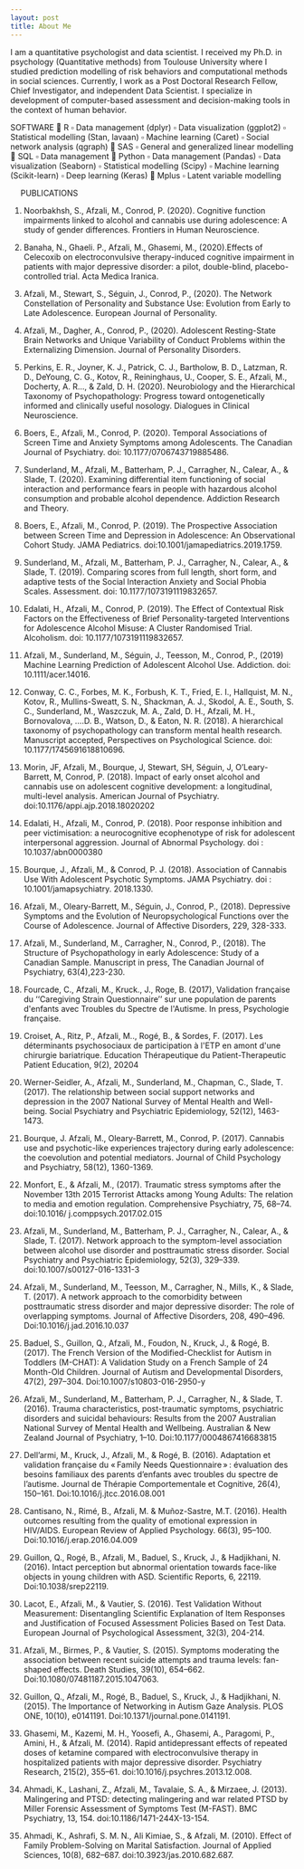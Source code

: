 ```yaml
---
layout: post
title: About Me
---
```

<p>
I am a quantitative psychologist and data scientist. I received my Ph.D. in psychology (Quantitative methods) from Toulouse University where I studied prediction modelling of risk behaviors and computational methods in social sciences. Currently, I work as a Post Doctoral Research Fellow, Chief Investigator, and independent Data Scientist. I specialize in development of computer-based assessment and decision-making tools in the context of human behavior.

SOFTWARE
	R 
▫	Data management (dplyr)
▫	Data visualization (ggplot2)
▫	Statistical modelling (Stan, lavaan)
▫	Machine learning (Caret)
▫	Social network analysis (qgraph)
	SAS
▫	General and generalized linear modelling
	SQL
▫	Data management
	Python
▫	Data management (Pandas)
▫	Data visualization (Seaborn)
▫	Statistical modelling (Scipy)
▫	Machine learning (Scikit-learn)
▫	Deep learning (Keras)
	Mplus
▫	Latent variable modelling



 
PUBLICATIONS
1.	Noorbakhsh, S., Afzali, M., Conrod, P. (2020). Cognitive function impairments linked to alcohol and cannabis use during adolescence: A study of gender differences. Frontiers in Human Neuroscience.

2.	Banaha, N., Ghaeli. P., Afzali, M., Ghasemi, M., (2020).Effects of Celecoxib on electroconvulsive therapy-induced cognitive impairment in patients with major depressive disorder: a pilot, double-blind, placebo-controlled trial. Acta Medica Iranica. 

3.	Afzali, M., Stewart, S., Séguin, J., Conrod, P., (2020). The Network Constellation of Personality and Substance Use: Evolution from Early to Late Adolescence. European Journal of Personality.

4.	Afzali, M., Dagher, A., Conrod, P., (2020). Adolescent Resting-State Brain Networks and Unique Variability of Conduct Problems within the Externalizing Dimension. Journal of Personality Disorders.

5.	Perkins, E. R., Joyner, K. J., Patrick, C. J., Bartholow, B. D., Latzman, R. D., DeYoung, C. G., Kotov, R., Reininghaus, U., Cooper, S. E., Afzali, M., Docherty, A. R…, & Zald, D. H. (2020). Neurobiology and the Hierarchical Taxonomy of Psychopathology: Progress toward ontogenetically informed and clinically useful nosology. Dialogues in Clinical Neuroscience.

6.	Boers, E., Afzali, M., Conrod, P. (2020). Temporal Associations of Screen Time and Anxiety Symptoms among Adolescents. The Canadian Journal of Psychiatry. doi: 10.1177/0706743719885486.

7.	Sunderland, M., Afzali, M., Batterham, P. J., Carragher, N., Calear, A., & Slade, T. (2020). Examining differential item functioning of social interaction and performance fears in people with hazardous alcohol consumption and probable alcohol dependence. Addiction Research and Theory.

8.	Boers, E., Afzali, M., Conrod, P. (2019). The Prospective Association between Screen Time and Depression in Adolescence: An Observational Cohort Study. JAMA Pediatrics. doi:10.1001/jamapediatrics.2019.1759.

9.	Sunderland, M., Afzali, M., Batterham, P. J., Carragher, N., Calear, A., & Slade, T. (2019). Comparing scores from full length, short form, and adaptive tests of the Social Interaction Anxiety and Social Phobia Scales. Assessment. doi: 10.1177/1073191119832657.

10.	Edalati, H., Afzali, M., Conrod, P. (2019). The Effect of Contextual Risk Factors on the Effectiveness of Brief Personality-targeted Interventions for Adolescence Alcohol Misuse: A Cluster Randomised Trial. Alcoholism. doi: 10.1177/1073191119832657.

11.	Afzali, M., Sunderland, M., Séguin, J., Teesson, M., Conrod, P., (2019) Machine Learning Prediction of Adolescent Alcohol Use. Addiction. doi: 10.1111/acer.14016.

12.	Conway, C. C., Forbes, M. K., Forbush, K. T., Fried, E. I., Hallquist, M. N., Kotov, R., Mullins-Sweatt, S. N., Shackman, A. J., Skodol, A. E., South, S. C., Sunderland, M., Waszczuk, M. A., Zald, D. H., Afzali, M. H., Bornovalova, ….D. B., Watson, D., & Eaton, N. R. (2018). A hierarchical taxonomy of psychopathology can transform mental health research. Manuscript accepted, Perspectives on Psychological Science. doi: 10.1177/1745691618810696.

13.	Morin, JF, Afzali, M., Bourque, J, Stewart, SH, Séguin, J, O’Leary-Barrett, M, Conrod, P. (2018). Impact of early onset alcohol and cannabis use on adolescent cognitive development: a longitudinal, multi-level analysis. American Journal of Psychiatry. doi:10.1176/appi.ajp.2018.18020202

14.	Edalati, H., Afzali, M., Conrod, P. (2018). Poor response inhibition and peer victimisation: a neurocognitive ecophenotype of risk for adolescent interpersonal aggression. Journal of Abnormal Psychology. doi : 10.1037/abn0000380

15.	Bourque, J., Afzali, M., & Conrod, P. J. (2018). Association of Cannabis Use With Adolescent Psychotic Symptoms. JAMA Psychiatry. doi : 10.1001/jamapsychiatry. 2018.1330. 

16.	Afzali, M., Oleary-Barrett, M., Séguin, J., Conrod, P., (2018). Depressive Symptoms and the Evolution of Neuropsychological Functions over the Course of Adolescence. Journal of Affective Disorders, 229, 328-333.

17.	Afzali, M., Sunderland, M., Carragher, N., Conrod, P., (2018). The Structure of Psychopathology in early Adolescence: Study of a Canadian Sample. Manuscript in press, The Canadian Journal of Psychiatry, 63(4),223-230. 

18.	Fourcade, C., Afzali, M., Kruck., J., Roge, B. (2017), Validation française du ‘‘Caregiving Strain Questionnaire’’ sur une population de parents d'enfants avec Troubles du Spectre de l'Autisme. In press, Psychologie française.

19.	Croiset, A., Ritz, P., Afzali, M.., Rogé, B., & Sordes, F. (2017). Les déterminants psychosociaux de participation à l'ETP en amont d'une chirurgie bariatrique. Education Thérapeutique du Patient-Therapeutic Patient Education, 9(2), 20204

20.	Werner-Seidler, A., Afzali, M., Sunderland, M., Chapman, C., Slade, T. (2017). The relationship between social support networks and depression in the 2007 National Survey of Mental Health and Well-being. Social Psychiatry and Psychiatric Epidemiology, 52(12), 1463-1473.

21.	Bourque, J. Afzali, M., Oleary-Barrett, M., Conrod, P. (2017). Cannabis use and psychotic-like experiences trajectory during early adolescence: the coevolution and potential mediators. Journal of Child Psychology and Psychiatry, 58(12), 1360-1369.

22.	Monfort, E., & Afzali, M., (2017). Traumatic stress symptoms after the November 13th 2015 Terrorist Attacks among Young Adults: The relation to media and emotion regulation. Comprehensive Psychiatry, 75, 68–74. doi:10.1016/ j.comppsych.2017.02.015

23.	Afzali, M., Sunderland, M., Batterham, P. J., Carragher, N., Calear, A., & Slade, T. (2017). Network approach to the symptom-level association between alcohol use disorder and posttraumatic stress disorder. Social Psychiatry and Psychiatric Epidemiology, 52(3), 329–339.  doi:10.1007/s00127-016-1331-3

24.	Afzali, M., Sunderland, M., Teesson, M., Carragher, N., Mills, K., & Slade, T. (2017). A network approach to the comorbidity between posttraumatic stress disorder and major depressive disorder: The role of overlapping symptoms. Journal of Affective Disorders, 208, 490–496. Doi:10.1016/j.jad.2016.10.037

25.	Baduel, S., Guillon, Q., Afzali, M., Foudon, N., Kruck, J., & Rogé, B. (2017). The French Version of the Modified-Checklist for Autism in Toddlers (M-CHAT): A Validation Study on a French Sample of 24 Month-Old Children. Journal of Autism and Developmental Disorders, 47(2), 297–304. Doi:10.1007/s10803-016-2950-y

26.	Afzali, M., Sunderland, M., Batterham, P. J., Carragher, N., & Slade, T. (2016). Trauma characteristics, post-traumatic symptoms, psychiatric disorders and suicidal behaviours: Results from the 2007 Australian National Survey of Mental Health and Wellbeing. Australian & New Zealand Journal of Psychiatry, 1–10. Doi:10.1177/0004867416683815

27.	Dell’armi, M., Kruck, J., Afzali, M., & Rogé, B. (2016). Adaptation et validation française du « Family Needs Questionnaire » : évaluation des besoins familiaux des parents d’enfants avec troubles du spectre de l’autisme. Journal de Thérapie Comportementale et Cognitive, 26(4), 150–161. Doi:10.1016/j.jtcc.2016.08.001

28.	Cantisano, N., Rimé, B., Afzali, M. & Muñoz-Sastre, M.T. (2016). Health outcomes resulting from the quality of emotional expression in HIV/AIDS. European Review of Applied Psychology. 66(3), 95–100. Doi:10.1016/j.erap.2016.04.009

29.	Guillon, Q., Rogé, B., Afzali, M., Baduel, S., Kruck, J., & Hadjikhani, N. (2016). Intact perception but abnormal orientation towards face-like objects in young children with ASD. Scientific Reports, 6, 22119. Doi:10.1038/srep22119.

30.	Lacot, E., Afzali, M., & Vautier, S. (2016). Test Validation Without Measurement: Disentangling Scientific Explanation of Item Responses and Justification of Focused Assessment Policies Based on Test Data. European Journal of Psychological Assessment, 32(3), 204-214.

31.	Afzali, M., Birmes, P., & Vautier, S. (2015). Symptoms moderating the association between recent suicide attempts and trauma levels: fan-shaped effects. Death Studies, 39(10), 654–662. Doi:10.1080/07481187.2015.1047063.

32.	Guillon, Q., Afzali, M., Rogé, B., Baduel, S., Kruck, J., & Hadjikhani, N. (2015). The Importance of Networking in Autism Gaze Analysis. PLOS ONE, 10(10), e0141191. Doi:10.1371/journal.pone.0141191.

33.	Ghasemi, M., Kazemi, M. H., Yoosefi, A., Ghasemi, A., Paragomi, P., Amini, H., & Afzali, M. (2014). Rapid antidepressant effects of repeated doses of ketamine compared with electroconvulsive therapy in hospitalized patients with major depressive disorder. Psychiatry Research, 215(2), 355–61. doi:10.1016/j.psychres.2013.12.008.

34.	Ahmadi, K., Lashani, Z., Afzali, M., Tavalaie, S. A., & Mirzaee, J. (2013). Malingering and PTSD: detecting malingering and war related PTSD by Miller Forensic Assessment of Symptoms Test (M-FAST). BMC Psychiatry, 13, 154. doi:10.1186/1471-244X-13-154.

35.	Ahmadi, K., Ashrafi, S. M. N., Ali Kimiae, S., & Afzali, M. (2010). Effect of Family Problem-Solving on Marital Satisfaction. Journal of Applied Sciences, 10(8), 682–687. doi:10.3923/jas.2010.682.687.
</p>

